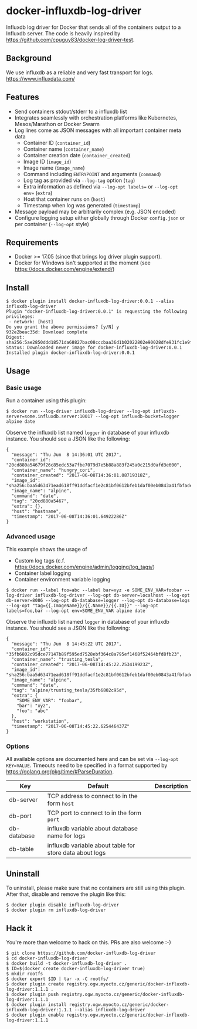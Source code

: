 # docker-influxdb-log-driver

Influxdb log driver for Docker that sends all of the containers output to a Influxdb server. The code is heavily inspired by https://github.com/cpuguy83/docker-log-driver-test.

## Background

We use influxdb as a reliable and very fast transport for logs.  
https://www.influxdata.com/


## Features

* Send containers stdout/stderr to a influxdb list
* Integrates seamlessly with orchestration platforms like Kubernetes, Mesos/Marathon or Docker Swarm
* Log lines come as JSON messages with all important container meta data
  * Container ID (`container_id`)
  * Container name (`container_name`)
  * Container creation date (`container_created`)
  * Image ID (`image_id`)
  * Image name (`image_name`)
  * Command including `ENTRYPOINT` and arguments (`command`)
  * Log tag as provided via `--log-tag` option (`tag`)
  * Extra information as defined via `--log-opt labels=` or `--log-opt env=` (`extra`)
  * Host that container runs on (`host`)
  * Timestamp when log was generated (`timestamp`)
* Message payload may be arbitrarily complex (e.g. JSON encoded)
* Configure logging setup either globally through Docker `config.json` or per container (`--log-opt` style)

## Requirements

* Docker >= 17.05 (since that brings log driver plugin support).
* Docker for Windows isn't supported at the moment (see https://docs.docker.com/engine/extend/)

## Install

```
$ docker plugin install docker-influxdb-log-driver:0.0.1 --alias influxdb-log-driver
Plugin "docker-influxdb-log-driver:0.0.1" is requesting the following privileges:
 - network: [host]
Do you grant the above permissions? [y/N] y
932e2beac35d: Download complete
Digest: sha256:5ae2850ddd18571da68827bac08cccbaa36d1b02022802e90028dfe931fc1e9f
Status: Downloaded newer image for docker-influxdb-log-driver:0.0.1
Installed plugin docker-influxdb-log-driver:0.0.1
```

## Usage

### Basic usage

Run a container using this plugin:

```
$ docker run --log-driver influxdb-log-driver --log-opt influxdb-server=some.influxdb.server:10017 --log-opt influxdb-bucket=logger alpine date
```

Observe the influxdb list named `logger` in database of your influxdb instance. You should see a JSON like the following:

```
{
  "message": "Thu Jun  8 14:36:01 UTC 2017",
  "container_id": "20cd880a54679f26c85edc53a7fbe7079d7e5b88a883f245a0c215d0afd3e600",
  "container_name": "hungry_cori",
  "container_created": "2017-06-08T14:36:01.08719318Z",
  "image_id": "sha256:baa5d63471ead618ff91ddfacf1e2c81bf0612bfeb1daf00eb0843a41fbfade3",
  "image_name": "alpine",
  "command": "date",
  "tag": "20cd880a5467",
  "extra": {},
  "host": "hostname",
  "timestamp": "2017-06-08T14:36:01.64922286Z"
}
```

### Advanced usage

This example shows the usage of

* Custom log tags (c.f. https://docs.docker.com/engine/admin/logging/log_tags/)
* Container label logging
* Container environment variable logging

```
$ docker run --label foo=abc --label bar=xyz -e SOME_ENV_VAR=foobar --log-driver influxdb-log-driver --log-opt db-server=localhost --log-opt db-server=8086 --log-opt db-database=logger --log-opt db-database=logs --log-opt "tag={{.ImageName}}/{{.Name}}/{{.ID}}" --log-opt labels=foo,bar --log-opt env=SOME_ENV_VAR alpine date
```

Observe the influxdb list named `logger` in database of your influxdb instance. You should see a JSON like the following:

```
{
  "message": "Thu Jun  8 14:45:22 UTC 2017",
  "container_id": "35fb6802c95dce77147b89f595ed7528ebf364c8a795ef1468f52464bfd8fb23",
  "container_name": "trusting_tesla",
  "container_created": "2017-06-08T14:45:22.253419923Z",
  "image_id": "sha256:baa5d63471ead618ff91ddfacf1e2c81bf0612bfeb1daf00eb0843a41fbfade3",
  "image_name": "alpine",
  "command": "date",
  "tag": "alpine/trusting_tesla/35fb6802c95d",
  "extra": {
    "SOME_ENV_VAR": "foobar",
    "bar": "xyz",
    "foo": "abc"
  },
  "host": "workstation",
  "timestamp": "2017-06-08T14:45:22.625446437Z"
}
```

### Options

All available options are documented here and can be set via `--log-opt KEY=VALUE`. Timeouts need to be specified in a format supported by https://golang.org/pkg/time/#ParseDuration.

|Key|Default|Description|
|---|---|---|
|db-server|TCP address to connect to in the form `host`|
|db-port|TCP port to connect to in the form `port`|
|db-database|influxdb variable about database name for logs|
|db-table|influxdb variable about table for store data about logs|

## Uninstall

To uninstall, please make sure that no containers are still using this plugin. After that, disable and remove the plugin like this:

```
$ docker plugin disable influxdb-log-driver
$ docker plugin rm influxdb-log-driver
```

## Hack it

You're more than welcome to hack on this. PRs are also welcome :-)

```
$ git clone https://github.com/docker-influxdb-log-driver
$ cd docker-influxdb-log-driver
$ docker build -t docker-influxdb-log-driver .
$ ID=$(docker create docker-influxdb-log-driver true)
$ mkdir rootfs
$ docker export $ID | tar -x -C rootfs/
$ docker plugin create registry.ogw.myocto.cz/generic/docker-influxdb-log-driver:1.1.1 .
$ docker plugin push registry.ogw.myocto.cz/generic/docker-influxdb-log-driver:1.1.1
$ docker plugin install registry.ogw.myocto.cz/generic/docker-influxdb-log-driver:1.1.1 --alias influxdb-log-driver
$ docker plugin enable registry.ogw.myocto.cz/generic/docker-influxdb-log-driver:1.1.1
```
